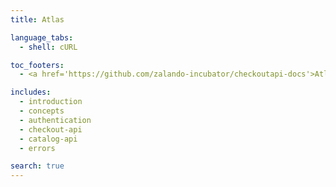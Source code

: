 ```yaml
---
title: Atlas

language_tabs:
  - shell: cURL

toc_footers:
  - <a href='https://github.com/zalando-incubator/checkoutapi-docs'>Atlas</a>

includes:
  - introduction
  - concepts
  - authentication
  - checkout-api
  - catalog-api
  - errors

search: true
---
```

